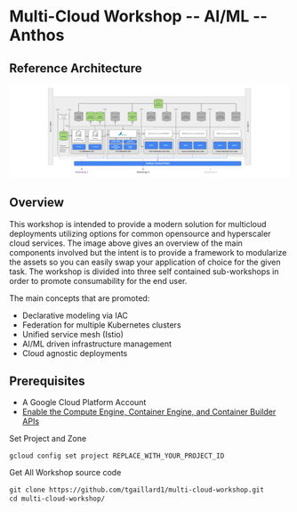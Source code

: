 #   Multi-Cloud Workshop -- AI/ML -- Anthos
## Reference Architecture

![Workshop Screenshot](images/multi-cloud-workshop.png?raw=true "Workshop Diagram")

## Overview

This workshop is intended to provide a modern solution for multicloud deployments utilizing options for common opensource and hyperscaler cloud services.  The image above gives an overview of the main components involved but the intent is to provide a framework to modularize the assets so you can easily swap your application of choice for the given task.  The workshop is divided into three self contained sub-workshops in order to promote consumability for the end user. 

The main concepts that are promoted:
*  Declarative modeling via IAC
*  Federation for multiple Kubernetes clusters
*  Unified service mesh (Istio)
*  AI/ML driven infrastructure management
*  Cloud agnostic deployments

## Prerequisites
*  A Google Cloud Platform Account
*  [Enable the Compute Engine, Container Engine, and Container Builder APIs](https://console.cloud.google.com/flows/enableapi?apiid=compute_component,container,cloudbuild.googleapis.com)

Set Project and Zone
```
gcloud config set project REPLACE_WITH_YOUR_PROJECT_ID 
```

Get All Workshop source code
```
git clone https://github.com/tgaillard1/multi-cloud-workshop.git
cd multi-cloud-workshop/
```

